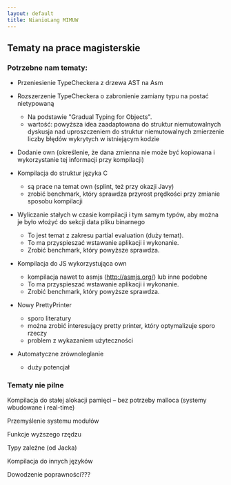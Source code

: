 ```yaml
---
layout: default
title: NianioLang MIMUW
---
```


## Tematy na prace magisterskie

### Potrzebne nam tematy:

* Przeniesienie TypeCheckera z drzewa AST na Asm
* Rozszerzenie TypeCheckera o zabronienie zamiany typu na postać
  nietypowaną
  * Na podstawie "Gradual Typing for Objects".
  * wartość: powyższa idea zaadaptowana do struktur niemutowalnych
    dyskusja nad uproszczeniem do struktur niemutowalnych
    zmierzenie liczby błędów wykrytych w istniejącym kodzie


* Dodanie own (określenie, że dana zmienna nie może być kopiowana i wykorzystanie tej informacji przy kompilacji)
* Kompilacja do struktur języka C
  * są prace na temat own (splint, też przy okazji Javy)
  * zrobić benchmark, który sprawdza przyrost prędkości przy
        zmianie sposobu kompilacji


* Wyliczanie stałych w czasie kompilacji i tym samym typów, aby można
  je było włożyć do sekcji data pliku binarnego
  * To jest temat z zakresu partial evaluation (duży temat).
  * To ma przyspieszać wstawanie aplikacji i wykonanie.
  * Zrobić benchmark, który powyższe sprawdza.

* Kompilacja do JS wykorzystująca own
  * kompilacja nawet to asmjs (http://asmjs.org/) lub inne podobne
  * To ma przyspieszać wstawanie aplikacji i wykonanie.
  * Zrobić benchmark, który powyższe sprawdza.

* Nowy PrettyPrinter
  * sporo literatury
  * można zrobić interesujący pretty printer, który optymalizuje
        sporo rzeczy
  * problem z wykazaniem użyteczności

* Automatyczne zrównoleglanie
  * duży potencjał

### Tematy nie pilne

Kompilacja do stałej alokacji pamięci – bez potrzeby malloca (systemy wbudowane i real-time)

Przemyślenie systemu modułów

Funkcje wyższego rzędzu

Typy zależne (od Jacka)

Kompilacja do innych języków

Dowodzenie poprawności???
